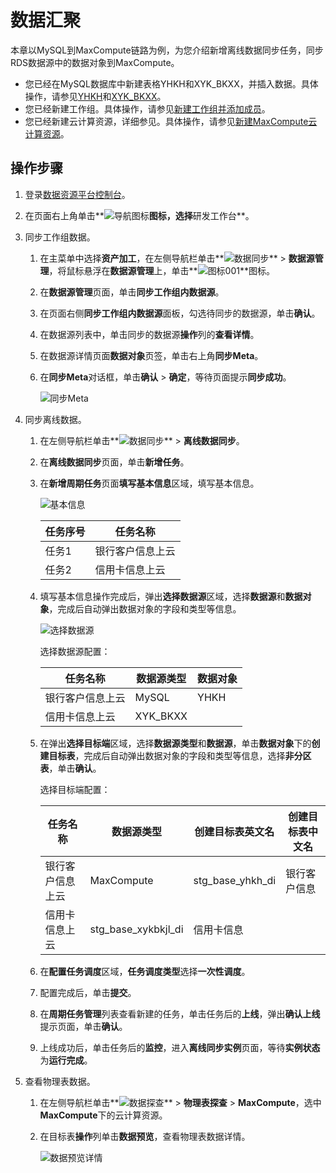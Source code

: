 # 数据汇聚

本章以MySQL到MaxCompute链路为例，为您介绍新增离线数据同步任务，同步RDS数据源中的数据对象到MaxCompute。

-   您已经在MySQL数据库中新建表格YHKH和XYK\_BKXX，并插入数据。具体操作，请参见[YHKH](/cn.zh-CN/最佳实践/准备工作/准备数据.md)和[XYK\_BKXX](/cn.zh-CN/最佳实践/准备工作/准备数据.md)。
-   您已经新建工作组。具体操作，请参见[新建工作组并添加成员](/cn.zh-CN/快速入门/新建工作组并添加成员.md)。
-   您已经新建云计算资源，详细参见。具体操作，请参见[新建MaxCompute云计算资源](/cn.zh-CN/快速入门/新建MaxCompute云计算资源.md)。

## 操作步骤

1.  登录[数据资源平台控制台](https://dataq.console.aliyun.com)。

2.  在页面右上角单击**![导航图标](https://static-aliyun-doc.oss-accelerate.aliyuncs.com/assets/img/zh-CN/6402159161/p268802.png)**图标，选择**研发工作台**。

3.  同步工作组数据。

    1.  在主菜单中选择**资产加工**，在左侧导航栏单击**![数据同步](https://static-aliyun-doc.oss-accelerate.aliyuncs.com/assets/img/zh-CN/6644160261/p272023.png)** \> **数据源管理**，将鼠标悬浮在**数据源管理**上，单击**![图标001](https://static-aliyun-doc.oss-accelerate.aliyuncs.com/assets/img/zh-CN/6402159161/p268819.png)**图标。

    2.  在**数据源管理**页面，单击**同步工作组内数据源**。

    3.  在页面右侧**同步工作组内数据源**面板，勾选待同步的数据源，单击**确认**。

    4.  在数据源列表中，单击同步的数据源**操作**列的**查看详情**。

    5.  在数据源详情页面**数据对象**页签，单击右上角**同步Meta**。

    6.  在**同步Meta**对话框，单击**确认** \> **确定**，等待页面提示**同步成功**。

        ![同步Meta ](https://static-aliyun-doc.oss-accelerate.aliyuncs.com/assets/img/zh-CN/0335159161/p268859.png)

4.  同步离线数据。

    1.  在左侧导航栏单击**![数据同步](https://static-aliyun-doc.oss-accelerate.aliyuncs.com/assets/img/zh-CN/6644160261/p272023.png)** \> **离线数据同步**。

    2.  在**离线数据同步**页面，单击**新增任务**。

    3.  在**新增周期任务**页面**填写基本信息**区域，填写基本信息。

        ![基本信息](https://static-aliyun-doc.oss-accelerate.aliyuncs.com/assets/img/zh-CN/7051429061/p206091.png)

        |任务序号|任务名称|
        |----|----|
        |任务1|银行客户信息上云|
        |任务2|信用卡信息上云|

    4.  填写基本信息操作完成后，弹出**选择数据源**区域，选择**数据源**和**数据对象**，完成后自动弹出数据对象的字段和类型等信息。

        ![选择数据源](https://static-aliyun-doc.oss-accelerate.aliyuncs.com/assets/img/zh-CN/7051429061/p203782.png)

        选择数据源配置：

        |任务名称|数据源类型|数据对象|
        |----|-----|----|
        |银行客户信息上云|MySQL|YHKH|
        |信用卡信息上云|XYK\_BKXX|

    5.  在弹出**选择目标端**区域，选择**数据源类型**和**数据源**，单击**数据对象**下的**创建目标表**，完成后自动弹出数据对象的字段和类型等信息，选择**非分区表**，单击**确认**。

        选择目标端配置：

        |任务名称|数据源类型|创建目标表英文名|创建目标表中文名|
        |----|-----|--------|--------|
        |银行客户信息上云|MaxCompute|stg\_base\_yhkh\_di|银行客户信息|
        |信用卡信息上云|stg\_base\_xykbkjl\_di|信用卡信息|

    6.  在**配置任务调度**区域，**任务调度类型**选择**一次性调度**。

    7.  配置完成后，单击**提交**。

    8.  在**周期任务管理**列表查看新建的任务，单击任务后的**上线**，弹出**确认上线**提示页面，单击**确认**。

    9.  上线成功后，单击任务后的**监控**，进入**离线同步实例**页面，等待**实例状态**为**运行完成**。

5.  查看物理表数据。

    1.  在左侧导航栏单击**![数据探查](https://static-aliyun-doc.oss-accelerate.aliyuncs.com/assets/img/zh-CN/3844159161/p268872.png)** \> **物理表探查** \> **MaxCompute**，选中**MaxCompute**下的云计算资源。

    2.  在目标表**操作**列单击**数据预览**，查看物理表数据详情。

        ![数据预览详情](https://static-aliyun-doc.oss-accelerate.aliyuncs.com/assets/img/zh-CN/3844159161/p268883.png)


